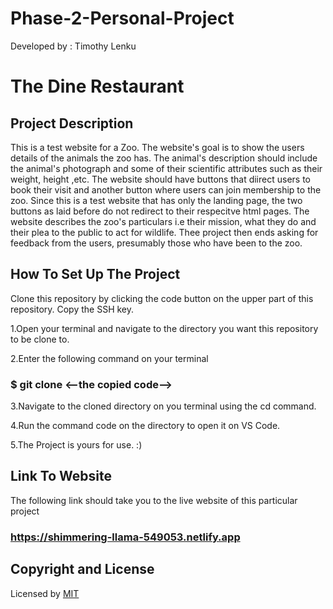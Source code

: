 # Phase-2-Personal-Project

Developed by : Timothy Lenku

# The Dine Restaurant

## Project Description

This is a test website for a Zoo. The website's goal is to show the users details of the animals the zoo has. The animal's description should include the animal's photograph and some of their scientific attributes such as their weight, height ,etc. The website should have buttons that diirect users to book their visit and another button where users can join membership to the zoo. Since this is a test website that has only the landing page, the two buttons as laid before do not redirect to their respecitve html pages. The website describes the zoo's particulars i.e their mission, what they do and their plea to the public to act for wildlife. Thee project then ends asking for feedback from the users, presumably those who have been to the zoo.

## How To Set Up The Project

Clone this repository by clicking the code button on the upper part of this repository. Copy the SSH key.

1.Open your terminal and navigate to the directory you want this repository to be clone to.

2.Enter the following command on your terminal

### $ git clone <--the copied code-->
3.Navigate to the cloned directory on you terminal using the cd command.

4.Run the command code on the directory to open it on VS Code.

5.The Project is yours for use. :)

## Link To Website
The following link should take you to the live website of this particular project
### https://shimmering-llama-549053.netlify.app

 ## Copyright and License
 
  Licensed by <a href="https://github.com/esipil/phase-2-personal-project/commit/c9aea994077cb474989074aea17c630cf61a03c2" />MIT
